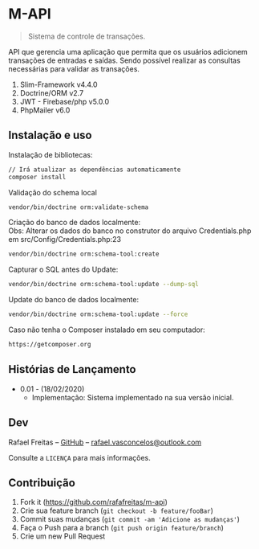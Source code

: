 # M-API
> Sistema de controle de transações.

API que gerencia uma aplicação que permita que os usuários adicionem transações de entradas e saídas. 
Sendo possível realizar as consultas necessárias para validar as transações.

1. Slim-Framework v4.4.0
2. Doctrine/ORM v2.7
3. JWT - Firebase/php v5.0.0
4. PhpMailer v6.0

## Instalação e uso

Instalação de bibliotecas:  
```sh
// Irá atualizar as dependências automaticamente
composer install
```

Validação do schema local
```sh
vendor/bin/doctrine orm:validate-schema
```

Criação do banco de dados localmente:<br>
Obs: Alterar os dados do banco no construtor do arquivo Credentials.php em src/Config/Credentials.php:23
```sh
vendor/bin/doctrine orm:schema-tool:create
```

Capturar o SQL antes do Update:<br>
```sh
vendor/bin/doctrine orm:schema-tool:update --dump-sql
```

Update do banco de dados localmente:<br>
```sh
vendor/bin/doctrine orm:schema-tool:update --force
```

Caso não tenha o Composer instalado em seu computador:

```sh
https://getcomposer.org
```

## Histórias de Lançamento

* 0.01 - (18/02/2020)
    * Implementação: Sistema implementado na sua versão inicial.


## Dev

Rafael Freitas – [GitHub](https://github.com/rafafreitas/) – rafael.vasconcelos@outlook.com  

Consulte a ``LICENÇA`` para mais informações.

## Contribuição

1. Fork it (<https://github.com/rafafreitas/m-api>)
2. Crie sua feature branch (`git checkout -b feature/fooBar`)
3. Commit suas mudanças (`git commit -am 'Adicione as mudanças'`)
4. Faça o Push para a branch (`git push origin feature/branch`)
5. Crie um new Pull Request


